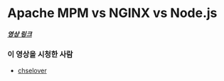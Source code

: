 # Apache MPM vs NGINX vs Node.js

##### [영상 링크](https://youtu.be/QeBqwwbsBbM)

### 이 영상을 시청한 사람

- [chselover](https://github.com/chaselover/)
